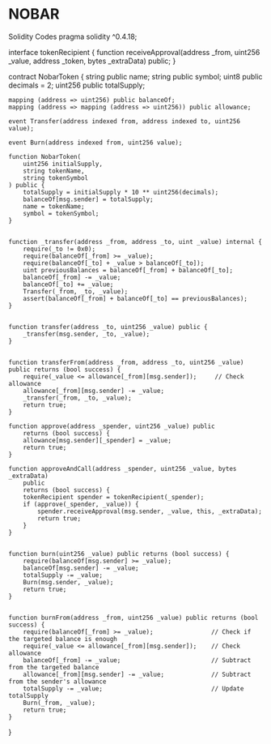 # NOBAR
Solidity Codes
pragma solidity ^0.4.18;

interface tokenRecipient { function receiveApproval(address _from, uint256 _value, address _token, bytes _extraData) public; }

contract NobarToken {
    string public name;
    string public symbol;
    uint8 public decimals = 2;
    uint256 public totalSupply;

    mapping (address => uint256) public balanceOf;
    mapping (address => mapping (address => uint256)) public allowance;

    event Transfer(address indexed from, address indexed to, uint256 value);

    event Burn(address indexed from, uint256 value);

    function NobarToken(
        uint256 initialSupply,
        string tokenName,
        string tokenSymbol
    ) public {
        totalSupply = initialSupply * 10 ** uint256(decimals);  
        balanceOf[msg.sender] = totalSupply;                
        name = tokenName;                                   
        symbol = tokenSymbol;                               
    }


    function _transfer(address _from, address _to, uint _value) internal {
        require(_to != 0x0);
        require(balanceOf[_from] >= _value);
        require(balanceOf[_to] + _value > balanceOf[_to]);
        uint previousBalances = balanceOf[_from] + balanceOf[_to];
        balanceOf[_from] -= _value;
        balanceOf[_to] += _value;
        Transfer(_from, _to, _value);
        assert(balanceOf[_from] + balanceOf[_to] == previousBalances);
    }


    function transfer(address _to, uint256 _value) public {
        _transfer(msg.sender, _to, _value);
    }


    function transferFrom(address _from, address _to, uint256 _value) public returns (bool success) {
        require(_value <= allowance[_from][msg.sender]);     // Check allowance
        allowance[_from][msg.sender] -= _value;
        _transfer(_from, _to, _value);
        return true;
    }

    function approve(address _spender, uint256 _value) public
        returns (bool success) {
        allowance[msg.sender][_spender] = _value;
        return true;
    }

    function approveAndCall(address _spender, uint256 _value, bytes _extraData)
        public
        returns (bool success) {
        tokenRecipient spender = tokenRecipient(_spender);
        if (approve(_spender, _value)) {
            spender.receiveApproval(msg.sender, _value, this, _extraData);
            return true;
        }
    }

 
    function burn(uint256 _value) public returns (bool success) {
        require(balanceOf[msg.sender] >= _value);   
        balanceOf[msg.sender] -= _value;            
        totalSupply -= _value;                  
        Burn(msg.sender, _value);
        return true;
    }

  
    function burnFrom(address _from, uint256 _value) public returns (bool success) {
        require(balanceOf[_from] >= _value);                // Check if the targeted balance is enough
        require(_value <= allowance[_from][msg.sender]);    // Check allowance
        balanceOf[_from] -= _value;                         // Subtract from the targeted balance
        allowance[_from][msg.sender] -= _value;             // Subtract from the sender's allowance
        totalSupply -= _value;                              // Update totalSupply
        Burn(_from, _value);
        return true;
    }
}
